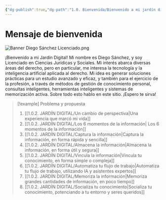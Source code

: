 ```yaml
---
{"dg-publish":true,"dg-path":"1.0. Bienvenida/Bienvenido a mi jardín digital.md","permalink":"/1-0-bienvenida/bienvenido-a-mi-jardin-digital/","tags":["CerebroDigital","gardenEntry"]}
---
```



# Mensaje de bienvenida

![Banner Diego Sánchez Licenciado.png](/img/user/1.0.1.%20CEREBRO%20DIGITAL/6.%20Convi%C3%A9rtete%20en%20el%20estudiante%20definitivo%20con%20estas%20herramientas%20digitales/ANEXOS/Banner%20Diego%20S%C3%A1nchez%20Licenciado.png)

¡Bienvenido a mi Jardín Digital! Mi nombre es Diego Sánchez, y soy Licenciado en Ciencias Jurídicas y Sociales. 
Mi interés abarca diversas áreas del derecho, pero en particular, me interesa la tecnología y la inteligencia artificial aplicada al derecho. 
Mi idea es generar soluciones prácticas para un estudio avanzado y eficaz, y también para el ejercicio de la profesión, a través de métodos de gestión de conocimiento personal, consultas inteligentes, herramientas inteligentes y sistemas de memorización activa. 
Sobre todo esto hablo en este sitio. ¡Espero te sirva!

> [!example] Problema y propuesta
> 1. [[1.0.2. JARDÍN DIGITAL/Un cambio de perspectiva\|Una experiencia que marcó mi vida]]
> 2. [[1.0.2. JARDÍN DIGITAL/Los 6 momentos de la información\| Los 6 momentos de la información]]
> 3. [[1.0.2. JARDÍN DIGITAL/Captura la información\|Captura la información, en forma rápida y sencilla]]
> 4. [[1.0.2. JARDÍN DIGITAL/Almacena la información\|Almacena la información, en forma útil y segura]]
> 5. [[1.0.2. JARDÍN DIGITAL/Vincula la información\|Vincula tu conocimiento, en forma simple o compleja]]
> 6. [[1.0.2. JARDÍN DIGITAL/Automatiza tu flujo de trabajo\|Automatiza tu flujo de trabajo, utilizando IA y asistentes expertos]]
> 7. [[1.0.2. JARDÍN DIGITAL/Memoriza la información\|Memoriza grandes cantidades de información, en poco tiempo]]
> 8. [[1.0.2. JARDÍN DIGITAL/Socializa tu conocimiento\|Socializa tu conocimiento, potenciando a tu entorno y seres queridos]]
> 


